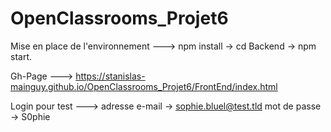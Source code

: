 # OpenClassrooms_Projet6
Mise en place de l'environnement --->
npm install -> cd Backend -> npm start.

Gh-Page --->
https://stanislas-mainguy.github.io/OpenClassrooms_Projet6/FrontEnd/index.html

Login pour test --->
adresse e-mail -> sophie.bluel@test.tld
mot de passe -> S0phie
